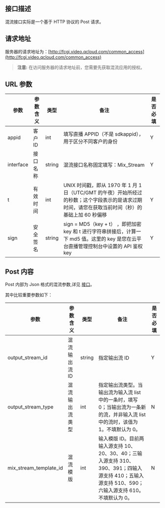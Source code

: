 ## 接口描述
混流接口实际是一个基于 HTTP 协议的 Post 请求。

## 请求地址
服务器的请求地址为：[http://fcgi.video.qcloud.com/common_access](http://fcgi.video.qcloud.com/common_access)
>**注意:**
>在访问服务器的请求地址前，您需要先获取混流应用的授权。

## URL 参数

参数|参数含义|类型|备注|是否必填
--|--|--|--|--
appid|客户 ID|int|填写直播 APPID（不是 sdkappid），用于区分不同客户的身份|Y
interface|接口名称|string|混流接口名称固定填写：Mix_Stream|Y
t|有效时间|int|UNIX 时间戳，即从 1970 年 1 月 1 日（UTC/GMT 的午夜）开始所经过的秒数；这个字段表示的是请求过期时间，请您在获取当前时间（秒）的基础上加 60 秒偏移|Y
sign|安全签名|string|sign = MD5（key + t） ，即把加密 key 和 t 进行字符串拼接后，计算一下 md5 值。这里的 key 是您在云平台直播管理控制台中设置的 API 鉴权 key|Y

## Post 内容

Post 内部为 Json 格式的混流参数,详见 [接口](/document/product/267/8832)。

其中比较重要参数如下：

参数|参数含义|类型|备注|是否必填
--|--|--|--|--
output_stream_id|混流输出流 ID|string|指定输出流 ID|Y
output_stream_type|混流输出流类型|int|指定输出流类型。当输出流为输入流 list 中的一条时，填写 0；当输出流为一条新的流，并非输入流 list 中的流时，该值为 1。不填默认为 0。|N
mix_stream_template_id|混流模版|int|输入模版 ID。目前两输入源支持 10、20、30、40；三输入源支持 310、390、391；四输入源支持 410；五输入源支持 510、590；六输入源支持 610。不填默认为  0。|N
